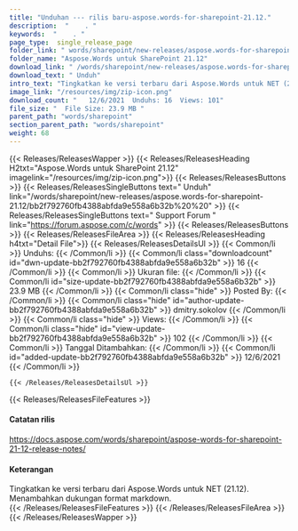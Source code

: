 ```yaml
---
title: "Unduhan --- rilis baru-aspose.words-for-sharepoint-21.12." 
description:  "    . " 
keywords:  "    . " 
page_type:  single_release_page
folder_link: " words/sharepoint/new-releases/aspose.words-for-sharepoint-21.12/"
folder_name: "Aspose.Words untuk SharePoint 21.12"
download_link: " /words/sharepoint/new-releases/aspose.words-for-sharepoint-21.12/bb2f792760fb4388abfda9e558a6b32b"
download_text: " Unduh"
intro_text: "Tingkatkan ke versi terbaru dari Aspose.Words untuk NET (21.12). Menambahkan Markdown FO ..."
image_link: "/resources/img/zip-icon.png"
download_count: "   12/6/2021  Unduhs: 16  Views: 101"
file_size: "  File Size: 23.9 MB "
parent_path: "words/sharepoint"
section_parent_path: "words/sharepoint"
weight: 68
---
```


{{< Releases/ReleasesWapper >}}
  {{< Releases/ReleasesHeading H2txt="Aspose.Words untuk SharePoint 21.12" imagelink="/resources/img/zip-icon.png">}}
  {{< Releases/ReleasesButtons >}}
    {{< Releases/ReleasesSingleButtons text=" Unduh" link="/words/sharepoint/new-releases/aspose.words-for-sharepoint-21.12/bb2f792760fb4388abfda9e558a6b32b%20%20" >}}
    {{< Releases/ReleasesSingleButtons text=" Support Forum " link="https://forum.aspose.com/c/words" >}}
  {{< Releases/ReleasesButtons >}}
  {{< Releases/ReleasesFileArea >}}
    {{< Releases/ReleasesHeading h4txt="Detail File">}}
    {{< Releases/ReleasesDetailsUl >}}
            {{< Common/li  >}} Unduhs: {{< /Common/li >}} 
      {{< Common/li class="downloadcount" id="dwn-update-bb2f792760fb4388abfda9e558a6b32b" >}} 16 {{< /Common/li >}} 
      {{< Common/li  >}} Ukuran file: {{< /Common/li >}} 
      {{< Common/li id="size-update-bb2f792760fb4388abfda9e558a6b32b" >}} 23.9 MB {{< /Common/li >}} 
      {{< Common/li  class="hide" >}} Posted By: {{< /Common/li >}} 
      {{< Common/li class="hide" id="author-update-bb2f792760fb4388abfda9e558a6b32b" >}} dmitry.sokolov {{< /Common/li >}} 
      {{< Common/li class="hide"  >}} Views: {{< /Common/li >}} 
      {{< Common/li class="hide" id="view-update-bb2f792760fb4388abfda9e558a6b32b" >}} 102 {{< /Common/li >}} 
      {{< Common/li  >}} Tanggal Ditambahkan: {{< /Common/li >}} 
      {{< Common/li id="added-update-bb2f792760fb4388abfda9e558a6b32b" >}} 12/6/2021 {{< /Common/li >}} 

    {{< /Releases/ReleasesDetailsUl >}}

  {{< Releases/ReleasesFileFeatures >}}
      <h4>Catatan rilis</h4><div><a href="https://docs.aspose.com/words/sharepoint/aspose-words-for-sharepoint-21-12-release-notes/">https://docs.aspose.com/words/sharepoint/aspose-words-for-sharepoint-21-12-release-notes/</a></div><h4>Keterangan</h4><div class="HTMLDescription">Tingkatkan ke versi terbaru dari Aspose.Words untuk NET (21.12). Menambahkan dukungan format markdown.</div>
  {{< /Releases/ReleasesFileFeatures >}}
 {{< /Releases/ReleasesFileArea >}}
{{< /Releases/ReleasesWapper >}}


